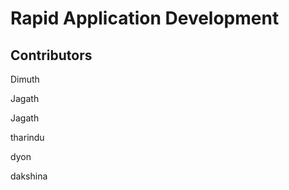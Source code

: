 <h1>Rapid Application Development</h1>

<h2>Contributors</h2>

<p>Dimuth</p>
<p>Jagath</p>
<p>Jagath</p>
<p>tharindu</p>
<p>dyon</p>
<p>dakshina</p>